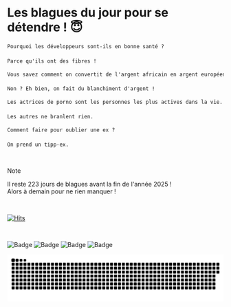 
<h1>Les blagues du jour pour se détendre ! 😇</h1>

```diff
Pourquoi les développeurs sont-ils en bonne santé ?

Parce qu'ils ont des fibres !
```

```diff
Vous savez comment on convertit de l'argent africain en argent européen ?

Non ? Eh bien, on fait du blanchiment d'argent !
```

```diff
Les actrices de porno sont les personnes les plus actives dans la vie.

Les autres ne branlent rien.
```

```diff
Comment faire pour oublier une ex ?

On prend un tipp-ex.
```

<br/>

> [!NOTE]
> Il reste 223 jours de blagues avant la fin de l'année 2025 ! <br/>
> Alors à demain pour ne rien manquer !

<br/>


[![Hits](https://hits.seeyoufarm.com/api/count/incr/badge.svg?url=https%3A%2F%2Fgithub.com%2FClems02%2Fhit-counter&count_bg=%23003E80&title_bg=%235C9FE1&icon=powershell.svg&icon_color=%23FFFFFF&title=Visite&edge_flat=false)](https://hits.seeyoufarm.com)


<br/>


![Badge](https://img.shields.io/badge/Last%20updated%20on-white?style=for-the-badge&logo=clockify)   ![Badge](https://img.shields.io/badge/23/05-white?style=for-the-badge) ![Badge](https://img.shields.io/badge/at-white?style=for-the-badge) ![Badge](https://img.shields.io/badge/03:28-white?style=for-the-badge)


<p align="center">
 <img width="1000" src="assets/github-snake.svg" alt="snake"/>
</p>
